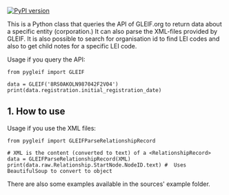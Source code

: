 [![PyPI version](https://badge.fury.io/py/pygleif.svg)](https://badge.fury.io/py/pygleif)

This is a Python class that queries the API of GLEIF.org to return data about a specific entity (corporation.) It can also parse the XML-files provided by GLEIF. It is also possible to search for organisation id to find LEI codes and also to get child notes for a specific LEI code.

Usage if you query the API:

```
from pygleif import GLEIF

data = GLEIF('8RS0AKOLN987042F2V04')
print(data.registration.initial_registration_date)
```

## 1. How to use

Usage if you use the XML files:

```
from pygleif import GLEIFParseRelationshipRecord

# XML is the content (converted to text) of a <RelationshipRecord>
data = GLEIFParseRelationshipRecord(XML)
print(data.raw.Relationship.StartNode.NodeID.text) #  Uses BeautifulSoup to convert to object

```

There are also some examples available in the sources' example folder.
